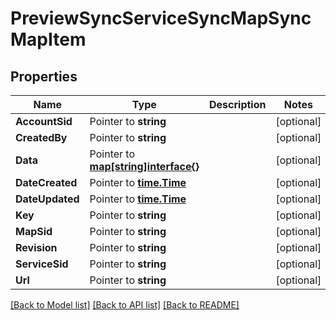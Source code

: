 # PreviewSyncServiceSyncMapSyncMapItem

## Properties

Name | Type | Description | Notes
------------ | ------------- | ------------- | -------------
**AccountSid** | Pointer to **string** |  | [optional] 
**CreatedBy** | Pointer to **string** |  | [optional] 
**Data** | Pointer to [**map[string]interface{}**](.md) |  | [optional] 
**DateCreated** | Pointer to [**time.Time**](time.Time.md) |  | [optional] 
**DateUpdated** | Pointer to [**time.Time**](time.Time.md) |  | [optional] 
**Key** | Pointer to **string** |  | [optional] 
**MapSid** | Pointer to **string** |  | [optional] 
**Revision** | Pointer to **string** |  | [optional] 
**ServiceSid** | Pointer to **string** |  | [optional] 
**Url** | Pointer to **string** |  | [optional] 

[[Back to Model list]](../README.md#documentation-for-models) [[Back to API list]](../README.md#documentation-for-api-endpoints) [[Back to README]](../README.md)


